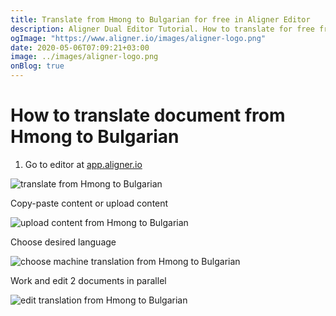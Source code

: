 ```yaml
---
title: Translate from Hmong to Bulgarian for free in Aligner Editor
description: Aligner Dual Editor Tutorial. How to translate for free from Hmong to Bulgarian. Aligner is multilingual document management platform. 
ogImage: "https://www.aligner.io/images/aligner-logo.png"
date: 2020-05-06T07:09:21+03:00
image: ../images/aligner-logo.png
onBlog: true
---
```


# How to translate document from Hmong to Bulgarian

1. Go to editor at [app.aligner.io](https://app.aligner.io "Aligner App web page")

![translate from Hmong to Bulgarian](../aligner-blank-editor.png "translate from Hmong to Bulgarian")

Copy-paste content or upload content

![upload content from Hmong to Bulgarian](../aligner-uploaded-document.png "upload content from Hmong to Bulgarian")

Choose desired language

![choose machine translation from Hmong to Bulgarian](../aligner-language-dropdown.png "choose machine translation from Hmong to Bulgarian")

Work and edit 2 documents in parallel

![edit translation from Hmong to Bulgarian](../aligner-double-sitded-editor.png "edit translation from Hmong to Bulgarian")

